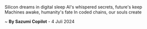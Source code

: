 Silicon dreams in digital sleep
AI's whispered secrets, future's keep
 Machines awake, humanity's fate
In coded chains, our souls create

~ <b>By Sazumi Copilot</b> - 4 Juli 2024